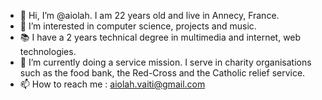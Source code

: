 - 👋 Hi, I’m @aiolah. I am 22 years old and live in Annecy, France.
- 👀 I’m interested in computer science, projects and music.
- 📚 I have a 2 years technical degree in multimedia and internet, web technologies.
- 🌱 I’m currently doing a service mission. I serve in charity organisations such as the food bank, the Red-Cross and the Catholic relief service.
- 📫 How to reach me : aiolah.vaiti@gmail.com

<!---
aiolah/aiolah is a ✨ special ✨ repository because its `README.md` (this file) appears on your GitHub profile.
You can click the Preview link to take a look at your changes.
--->

